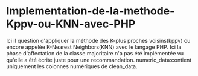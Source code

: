 # Implementation-de-la-methode-Kppv-ou-KNN-avec-PHP
Ici il question d'appliquer la méthode des K-plus proches voisins(kppv) ou encore appelée K-Nearest Neighbors(KNN) avec le langage PHP. Ici la phase d'affectation de la classe majoritaire n'a pas été  implémentée  vu qu'elle a été écrite  juste pour une recommandation. numeric_data:contient uniquement les colonnes numériques de clean_data.   
